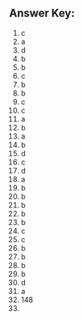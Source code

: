 ## Answer Key:
1. c  
2. a
3. d
4. b
5. b
6. c
7. b
8. b
9. c
10. c 
11. a
12. b
13. a
14. b
15. d
16. c
17. d
18. a
19. b
20. b  
21. b
22. b
23. b
24. c
25. c
26. b
27. b
28. b
29. b
30. d
31. a
32. 148
33. 
